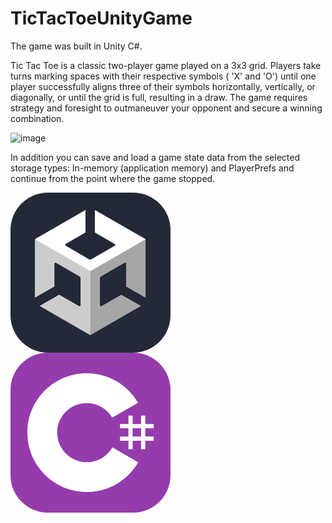 # TicTacToeUnityGame
The game was built in Unity C#. 

Tic Tac Toe is a classic two-player game played on a 3x3 grid. Players take turns marking spaces with their respective symbols ( 'X' and 'O') until one player successfully aligns three of their symbols horizontally, vertically, or diagonally, or until the grid is full, resulting in a draw. The game requires strategy and foresight to outmaneuver your opponent and secure a winning combination.

![image](https://github.com/hadartayar/TicTacToeUnityGame/assets/49910770/ae73ef32-6e07-4fec-9d80-5f19f2f15269)


In addition you can save and load a game state data from
the selected storage types: In-memory (application memory) and PlayerPrefs and continue from the point where the game stopped.


<svg xmlns="http://www.w3.org/2000/svg" width="256" height="256" fill="none" viewBox="0 0 256 256"><rect width="256" height="256" fill="#242938" rx="60"/><path fill="#CCC" d="M216.042 167.814V74.7425L135.38 28.2068V63.9876L167.025 82.1882C168.266 82.8086 168.266 84.6701 167.025 85.2905L129.382 107.007C128.348 107.628 126.901 107.628 125.866 107.007L88.2243 85.0837C86.9834 84.4632 86.9834 82.6018 88.2243 81.9813L119.869 63.7807V28L39.2068 74.5356V167.814V167.4V167.814L70.2305 150.027V113.419C70.2305 112.178 71.6783 111.144 72.9193 111.971L110.561 133.688C111.596 134.308 112.423 135.549 112.423 136.79V180.223C112.423 181.464 110.975 182.498 109.734 181.671L78.0899 163.47L47.0661 181.257L127.728 227.793L208.39 181.257L177.366 163.47L145.722 181.671C144.688 182.291 143.033 181.464 143.033 180.223V136.79C143.033 135.549 143.653 134.308 144.894 133.688L182.537 111.971C183.571 111.35 185.225 112.178 185.225 113.419V150.027L216.042 167.814Z"/><path fill="#A6A6A6" d="M127.521 228L208.183 181.464L177.159 163.677L145.515 181.878C144.481 182.499 142.826 181.671 142.826 180.43V136.997C142.826 135.756 143.447 134.515 144.688 133.895L182.33 112.178C183.364 111.558 185.019 112.385 185.019 113.626V150.234L216.042 168.021V74.7427L127.521 125.828V228Z"/><path fill="#fff" d="M135.174 28V63.7807L166.818 81.9813C168.059 82.6018 168.059 84.4632 166.818 85.0837L129.176 106.8C128.142 107.421 126.694 107.421 125.66 106.8L88.2243 85.0837C86.9834 84.4632 86.9834 82.6018 88.2243 81.9813L119.869 63.7807V28L39.2068 74.5356L127.728 125.621L216.249 74.5356L135.174 28Z"/><path fill="#CCC" d="M109.32 181.671L77.6763 163.471L46.6525 181.258L127.314 227.793V125.622L39 74.7427V168.021V167.607V168.021L70.0237 150.234V113.626C70.0237 112.385 71.4715 111.351 72.7125 112.178L110.355 133.895C111.389 134.515 112.216 135.756 112.216 136.997V180.43C112.009 181.464 110.561 182.292 109.32 181.671Z"/></svg>
<svg xmlns="http://www.w3.org/2000/svg" width="256" height="256" fill="none" viewBox="0 0 256 256"><rect width="256" height="256" fill="#953CAD" rx="60"/><path fill="#fff" d="M195.436 100.668V114.142H208.91V100.668H215.647V114.142H229.12V120.879H215.647V134.352H229.12V141.089H215.647V154.563H208.91V141.089H195.436V154.563H188.699V141.089H175.226V134.352H188.699V120.879H175.226V114.142H188.699V100.668H195.436ZM208.91 120.879H195.436V134.352H208.91V120.879Z"/><path fill="#fff" d="M122.001 33C157.144 33 187.828 52.0863 204.262 80.4561L204.102 80.183L162.753 103.991C154.607 90.1977 139.672 80.8892 122.54 80.6975L122.001 80.6945C95.875 80.6945 74.6945 101.874 74.6945 127.999C74.6945 136.543 76.9723 144.552 80.9335 151.469C89.0876 165.704 104.416 175.306 122.001 175.306C139.693 175.306 155.109 165.582 163.222 151.195L163.025 151.54L204.311 175.458C188.057 203.588 157.794 222.615 123.059 222.994L122.001 223C86.746 223 55.9753 203.796 39.582 175.276C31.5791 161.353 27 145.212 27 127.999C27 75.5334 69.5323 33 122.001 33Z"/></svg>
